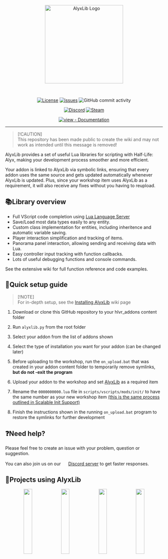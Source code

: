 
<p align="center">
<picture>
    <source srcset="https://github.com/user-attachments/assets/5888846f-88b6-4a35-bf83-51e31cdfdcff" media="(prefers-color-scheme: light)">
    <source srcset="https://github.com/user-attachments/assets/27af88d4-265f-4c58-83ef-d68cba14f1f9" media="(prefers-color-scheme: dark)">
    <img alt="AlyxLib Logo" src="https://github.com/user-attachments/assets/27af88d4-265f-4c58-83ef-d68cba14f1f9" width="250">
</picture>
</p>

&nbsp;

<div align="center">

[![License](https://img.shields.io/badge/License-MIT-04663E)](#license)
[![issues](https://img.shields.io/github/issues/FrostSource/alyxlib?color=04663E)](https://github.com/FrostSource/alyxlib/issues)
![GitHub commit activity](https://img.shields.io/github/commit-activity/w/FrostSource/alyxlib?color=04663E)

[![Discord](https://img.shields.io/discord/825047476146012261?style=for-the-badge&logo=discord&logoColor=white&label=discord&logoSize=auto&labelColor=5865F2&color=2ea44f)](https://discord.gg/42SC3Wyjv4 "Join the Discord")
[![Steam](https://img.shields.io/steam/downloads/3329679071?style=for-the-badge&logo=steam&label=steam&logoSize=auto&labelColor=black&color=2ea44f)](https://steamcommunity.com/sharedfiles/filedetails/?id=3329679071 "AlyxLib workshop")

[![view - Documentation](https://img.shields.io/badge/view-Documentation-blue?style=for-the-badge)](https://github.com/FrostSource/alyxlib/wiki "Go to project documentation")

</div>

---

> [!CAUTION]\
> This repository has been made public to create the wiki and may not work as intended until this message is removed!

AlyxLib provides a set of useful Lua libraries for scripting with Half-Life: Alyx, making your development process smoother and more efficient.

Your addon is linked to AlyxLib via symbolic links, ensuring that every addon uses the same source and gets updated automatically whenever AlyxLib is updated. Plus, since your workshop item uses AlyxLib as a requirement, it will also receive any fixes without you having to reupload.

## 📚Library overview

* Full VScript code completion using [Lua Language Server](https://luals.github.io/)
* Save/Load most data types easily to any entity.
* Custom class implementation for entities, including inheritence and automatic variable saving.
* Player interaction simplification and tracking of items.
* Panorama panel interaction, allowing sending and receiving data with Lua.
* Easy controller input tracking with function callbacks.
* Lots of useful debugging functions and console commands.

See the extensive wiki for full function reference and code examples.

## 🚀Quick setup guide

> [!NOTE]\
> For in-depth setup, see the [Installing AlyxLib](https://github.com/FrostSource/alyxlib/wiki/Installing-AlyxLib) wiki page

1. Download or clone this GitHub repository to your hlvr_addons content folder

2. Run `alyxlib.py` from the root folder

3. Select your addon from the list of addons shown

4. Select the type of installation you want for your addon (can be changed later)

5. Before uploading to the workshop, run the `on_upload.bat` that was created in your addon content folder to temporarily remove symlinks, **but do not -exit the program**

6. Upload your addon to the workshop and set [AlyxLib](https://steamcommunity.com/sharedfiles/filedetails/?id=3329679071) as a required item

7. Rename the `0000000000.lua` file in `scripts/vscripts/mods/init/` to have the same number as your new workshop item [(this is the same process outlined in Scalable Init Support)](https://github.com/PeterSHollander/scalable_init_support?tab=readme-ov-file#for-workshop-release)

8. Finish the instructions shown in the running `on_upload.bat` program to restore the symlinks for further development

## ❓Need help?

Please feel free to create an issue with your problem, question or suggestion.

You can also join us on our <img src="https://github.com/user-attachments/assets/347c331b-4105-4d13-ba90-d4dec3952c75" width="16"> [Discord server](https://discord.gg/42SC3Wyjv4) to get faster responses.

## 🌟Projects using AlyxLib

<p align="center">
<a href="https://steamcommunity.com/sharedfiles/filedetails/?id=3144612716"><img src="https://steamuserimages-a.akamaihd.net/ugc/2318858611175367914/A9DF9C6F4BDAD028C899210A34ECB1573674D6B7/" width="23%"></img></a>
<a href="https://steamcommunity.com/sharedfiles/filedetails/?id=3145397582"><img src="https://steamuserimages-a.akamaihd.net/ugc/2397692528303465396/EC70CA957F433DBD8E9D1BCB19E12E7B896EFDE6/" width="23%"></img></a>
<a href="https://steamcommunity.com/sharedfiles/filedetails/?id=3329684800"><img src="https://steamuserimages-a.akamaihd.net/ugc/2397692528303495590/700AD9E3DD1C2984BCD4F2D588ACDD8BE2EB6EAD/" width="23%"></img></a>
<a href="https://steamcommunity.com/sharedfiles/filedetails/?id=2703180455"><img src="https://steamuserimages-a.akamaihd.net/ugc/2397692528303482230/73852A6226202BAA79D1D7E3C88083D71F356D87/" width="23%"></img></a>
</p>
